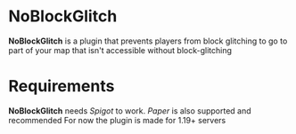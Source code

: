 # NoBlockGlitch
**NoBlockGlitch** is a plugin that prevents players from block glitching to go to part of your map that isn't accessible without block-glitching


# Requirements
**NoBlockGlitch** needs *Spigot* to work. *Paper* is also supported and recommended
For now the plugin is made for 1.19+ servers
